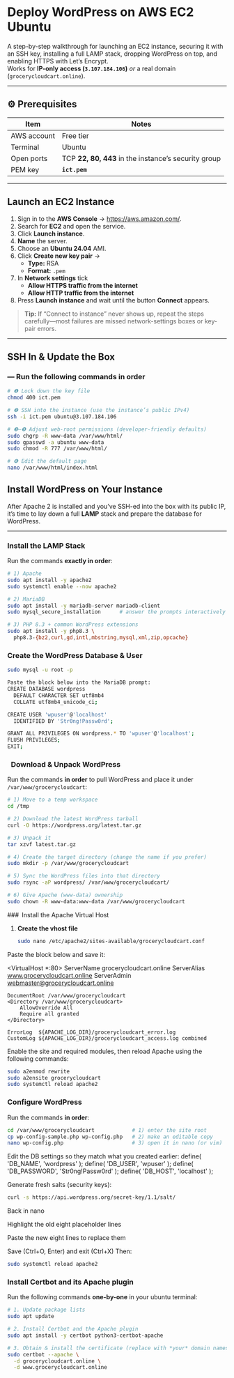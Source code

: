 #  Deploy WordPress on AWS EC2 Ubuntu  

A step-by-step walkthrough for launching an EC2 instance, securing it with an SSH key, installing a full LAMP stack, dropping WordPress on top, and enabling HTTPS with Let’s Encrypt.  
Works for **IP-only access (`3.107.184.106`)** *or* a real domain (`grocerycloudcart.online`).

---

## ⚙️ Prerequisites

| Item | Notes |
|------|-------|
| AWS account | Free tier |
| Terminal | Ubuntu |
| Open ports | TCP **22, 80, 443** in the instance’s security group |
| PEM key | **`ict.pem`** |

---

## Launch an EC2 Instance

1. Sign in to the **AWS Console** → <https://aws.amazon.com/>.
2. Search for **EC2** and open the service.
3. Click **Launch instance**.
4. **Name** the server.  
5. Choose an **Ubuntu 24.04** AMI.  
6. Click **Create new key pair** →  
   * **Type:** RSA  
   * **Format:** `.pem`
7. In **Network settings** tick  
   * **Allow HTTPS traffic from the internet**  
   * **Allow HTTP traffic from the internet**
8. Press **Launch instance** and wait until the button **Connect** appears.

> **Tip:** If “Connect to instance” never shows up, repeat the steps carefully—most failures are missed network-settings boxes or key‐pair errors.

---

## SSH In & Update the Box




### — Run the following commands in order

```bash
# ❶ Lock down the key file
chmod 400 ict.pem

# ❷ SSH into the instance (use the instance’s public IPv4)
ssh -i ict.pem ubuntu@3.107.184.106

# ❸–❺ Adjust web-root permissions (developer-friendly defaults)
sudo chgrp -R www-data /var/www/html/
sudo gpasswd -a ubuntu www-data
sudo chmod -R 777 /var/www/html/

# ❻ Edit the default page
nano /var/www/html/index.html
```

##  Install WordPress on Your Instance

After Apache 2 is installed and you’ve SSH-ed into the box with its public IP, it’s time to lay down a full **LAMP** stack and prepare the database for WordPress.

---

### Install the LAMP Stack

Run the commands **exactly in order**:

```bash
# 1) Apache
sudo apt install -y apache2
sudo systemctl enable --now apache2

# 2) MariaDB
sudo apt install -y mariadb-server mariadb-client
sudo mysql_secure_installation      # answer the prompts interactively

# 3) PHP 8.3 + common WordPress extensions
sudo apt install -y php8.3 \
  php8.3-{bz2,curl,gd,intl,mbstring,mysql,xml,zip,opcache}
```

### Create the WordPress Database & User
```bash
sudo mysql -u root -p

Paste the block below into the MariaDB prompt:
CREATE DATABASE wordpress
  DEFAULT CHARACTER SET utf8mb4
  COLLATE utf8mb4_unicode_ci;

CREATE USER 'wpuser'@'localhost'
  IDENTIFIED BY 'Str0ng!Passw0rd';

GRANT ALL PRIVILEGES ON wordpress.* TO 'wpuser'@'localhost';
FLUSH PRIVILEGES;
EXIT;
```

###  Download & Unpack WordPress

Run the commands **in order** to pull WordPress and place it under `/var/www/grocerycloudcart`:

```bash
# 1) Move to a temp workspace
cd /tmp

# 2) Download the latest WordPress tarball
curl -O https://wordpress.org/latest.tar.gz

# 3) Unpack it
tar xzvf latest.tar.gz

# 4) Create the target directory (change the name if you prefer)
sudo mkdir -p /var/www/grocerycloudcart

# 5) Sync the WordPress files into that directory
sudo rsync -aP wordpress/ /var/www/grocerycloudcart/

# 6) Give Apache (www-data) ownership
sudo chown -R www-data:www-data /var/www/grocerycloudcart
```
### Install the Apache Virtual Host

1. **Create the vhost file**

   ```bash
   sudo nano /etc/apache2/sites-available/grocerycloudcart.conf
Paste the block below and save it:

<VirtualHost *:80>
    ServerName  grocerycloudcart.online
    ServerAlias www.grocerycloudcart.online
    ServerAdmin webmaster@grocerycloudcart.online

    DocumentRoot /var/www/grocerycloudcart
    <Directory /var/www/grocerycloudcart>
        AllowOverride All
        Require all granted
    </Directory>

    ErrorLog  ${APACHE_LOG_DIR}/grocerycloudcart_error.log
    CustomLog ${APACHE_LOG_DIR}/grocerycloudcart_access.log combined
</VirtualHost>

Enable the site and required modules, then reload Apache using the following commands:

```bash
sudo a2enmod rewrite
sudo a2ensite grocerycloudcart
sudo systemctl reload apache2
```

### Configure WordPress

Run the commands **in order**:

```bash
cd /var/www/grocerycloudcart            # 1) enter the site root
cp wp-config-sample.php wp-config.php   # 2) make an editable copy
nano wp-config.php                      # 3) open it in nano (or vim)
```

Edit the DB settings so they match what you created earlier:
define( 'DB_NAME',     'wordpress' );
define( 'DB_USER',     'wpuser' );
define( 'DB_PASSWORD', 'Str0ng!Passw0rd' );
define( 'DB_HOST',     'localhost' );

Generate fresh salts (security keys):

```bash
curl -s https://api.wordpress.org/secret-key/1.1/salt/
```
Back in nano

Highlight the old eight placeholder lines

Paste the new eight lines to replace them

Save (Ctrl+O, Enter) and exit (Ctrl+X)
Then:
```bash
sudo systemctl reload apache2
```

###  Install **Certbot** and its Apache plugin

Run the following commands **one-by-one** in your ubuntu terminal:

```bash
# 1. Update package lists
sudo apt update

# 2. Install Certbot and the Apache plugin
sudo apt install -y certbot python3-certbot-apache

# 3. Obtain & install the certificate (replace with *your* domain names)
sudo certbot --apache \
  -d grocerycloudcart.online \
  -d www.grocerycloudcart.online
